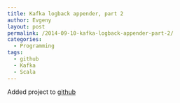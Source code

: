 ```yaml
---
title: Kafka logback appender, part 2
author: Evgeny
layout: post
permalink: /2014-09-10-kafka-logback-appender-part-2/
categories:
  - Programming
tags:
  - github
  - Kafka
  - Scala
---
```

Added project to [github][1]

 [1]: https://github.com/kafka-tools/kafka-logback-appender